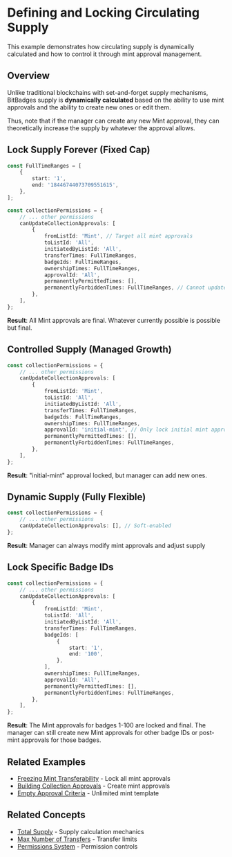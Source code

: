 # Defining and Locking Circulating Supply

This example demonstrates how circulating supply is dynamically calculated and how to control it through mint approval management.

## Overview

Unlike traditional blockchains with set-and-forget supply mechanisms, BitBadges supply is **dynamically calculated** based on the ability to use mint approvals and the ability to create new ones or edit them.

Thus, note that if the manager can create any new Mint approval, they can theoretically increase the supply by whatever the approval allows.

## Lock Supply Forever (Fixed Cap)

```typescript
const FullTimeRanges = [
    {
        start: '1',
        end: '18446744073709551615',
    },
];

const collectionPermissions = {
    // ... other permissions
    canUpdateCollectionApprovals: [
        {
            fromListId: 'Mint', // Target all mint approvals
            toListId: 'All',
            initiatedByListId: 'All',
            transferTimes: FullTimeRanges,
            badgeIds: FullTimeRanges,
            ownershipTimes: FullTimeRanges,
            approvalId: 'All',
            permanentlyPermittedTimes: [],
            permanentlyForbiddenTimes: FullTimeRanges, // Cannot update mint approvals
        },
    ],
};
```

**Result**: All Mint approvals are final. Whatever currently possible is possible but final.

## Controlled Supply (Managed Growth)

```typescript
const collectionPermissions = {
    // ... other permissions
    canUpdateCollectionApprovals: [
        {
            fromListId: 'Mint',
            toListId: 'All',
            initiatedByListId: 'All',
            transferTimes: FullTimeRanges,
            badgeIds: FullTimeRanges,
            ownershipTimes: FullTimeRanges,
            approvalId: 'initial-mint', // Only lock initial mint approval
            permanentlyPermittedTimes: [],
            permanentlyForbiddenTimes: FullTimeRanges,
        },
    ],
};
```

**Result**: "initial-mint" approval locked, but manager can add new ones.

## Dynamic Supply (Fully Flexible)

```typescript
const collectionPermissions = {
    // ... other permissions
    canUpdateCollectionApprovals: [], // Soft-enabled
};
```

**Result**: Manager can always modify mint approvals and adjust supply

## Lock Specific Badge IDs

```typescript
const collectionPermissions = {
    // ... other permissions
    canUpdateCollectionApprovals: [
        {
            fromListId: 'Mint',
            toListId: 'All',
            initiatedByListId: 'All',
            transferTimes: FullTimeRanges,
            badgeIds: [
                {
                    start: '1',
                    end: '100',
                },
            ],
            ownershipTimes: FullTimeRanges,
            approvalId: 'All',
            permanentlyPermittedTimes: [],
            permanentlyForbiddenTimes: FullTimeRanges,
        },
    ],
};
```

**Result**: The Mint approvals for badges 1-100 are locked and final. The manager can still create new Mint approvals for other badge IDs or post-mint approvals for those badges.

## Related Examples

-   [Freezing Mint Transferability](./permissions/freezing-mint-transferability.md) - Lock all mint approvals
-   [Building Collection Approvals](./building-collection-approvals.md) - Create mint approvals
-   [Empty Approval Criteria](./empty-approval-criteria.md) - Unlimited mint template

## Related Concepts

-   [Total Supply](../concepts/total-supply.md) - Supply calculation mechanics
-   [Max Number of Transfers](../concepts/approval-criteria/max-number-of-transfers.md) - Transfer limits
-   [Permissions System](../concepts/permissions/README.md) - Permission controls
